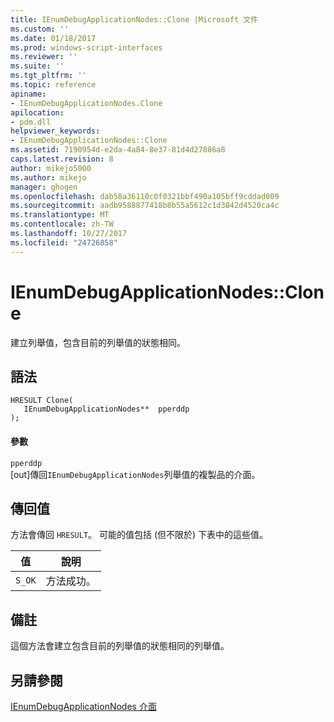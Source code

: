 ```yaml
---
title: IEnumDebugApplicationNodes::Clone |Microsoft 文件
ms.custom: ''
ms.date: 01/18/2017
ms.prod: windows-script-interfaces
ms.reviewer: ''
ms.suite: ''
ms.tgt_pltfrm: ''
ms.topic: reference
apiname:
- IEnumDebugApplicationNodes.Clone
apilocation:
- pdm.dll
helpviewer_keywords:
- IEnumDebugApplicationNodes::Clone
ms.assetid: 7190954d-e2da-4a84-8e37-81d4d27886a8
caps.latest.revision: 8
author: mikejo5000
ms.author: mikejo
manager: ghogen
ms.openlocfilehash: dab58a36110c0f0321bbf490a105bff9cddad009
ms.sourcegitcommit: aadb9588877418b8b55a5612c1d3842d4520ca4c
ms.translationtype: MT
ms.contentlocale: zh-TW
ms.lasthandoff: 10/27/2017
ms.locfileid: "24726858"
---
```

# <a name="ienumdebugapplicationnodesclone"></a>IEnumDebugApplicationNodes::Clone
建立列舉值，包含目前的列舉值的狀態相同。  
  
## <a name="syntax"></a>語法  
  
```  
HRESULT Clone(  
   IEnumDebugApplicationNodes**  pperddp  
);  
```  
  
#### <a name="parameters"></a>參數  
 `pperddp`  
 [out]傳回`IEnumDebugApplicationNodes`列舉值的複製品的介面。  
  
## <a name="return-value"></a>傳回值  
 方法會傳回 `HRESULT`。 可能的值包括 (但不限於) 下表中的這些值。  
  
|值|說明|  
|-----------|-----------------|  
|`S_OK`|方法成功。|  
  
## <a name="remarks"></a>備註  
 這個方法會建立包含目前的列舉值的狀態相同的列舉值。  
  
## <a name="see-also"></a>另請參閱  
 [IEnumDebugApplicationNodes 介面](../../winscript/reference/ienumdebugapplicationnodes-interface.md)